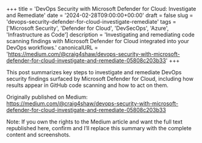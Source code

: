 +++
title = 'DevOps Security with Microsoft Defender for Cloud: Investigate and Remediate'
date = '2024-02-28T09:00:00+00:00'
draft = false
slug = 'devops-security-defender-for-cloud-investigate-remediate'
tags = ['Microsoft Security', 'Defender for Cloud', 'DevSecOps', 'Azure', 'Infrastructure as Code']
description = 'Investigating and remediating code scanning findings with Microsoft Defender for Cloud integrated into your DevOps workflows.'
canonicalURL = 'https://medium.com/@craig4shaw/devops-security-with-microsoft-defender-for-cloud-investigate-and-remediate-05808c203b33'
+++

This post summarizes key steps to investigate and remediate DevOps security findings surfaced by Microsoft Defender for Cloud, including how results appear in GitHub code scanning and how to act on them.

Originally published on Medium: https://medium.com/@craig4shaw/devops-security-with-microsoft-defender-for-cloud-investigate-and-remediate-05808c203b33

Note: If you own the rights to the Medium article and want the full text republished here, confirm and I’ll replace this summary with the complete content and screenshots.
